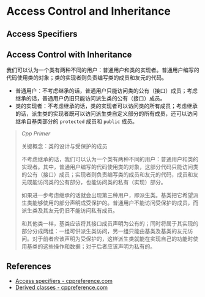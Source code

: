 # Access Control and Inheritance

## Access Specifiers





## Access Control with Inheritance



我们可以认为一个类有两种不同的用户：普通用户和类的实现者。普通用户编写的代码使用类的对象；类的实现者则负责编写类的成员和友元的代码。

- 普通用户：不考虑继承的话，普通用户只能访问类的公有（接口）成员；考虑继承的话，普通用户仍旧只能访问派生类的公有（接口）成员。
- 类的实现者：不考虑继承的话，类的实现者可以访问类的所有成员；考虑继承的话，派生类的实现者既可以访问派生类自定义部分的所有成员，还可以访问继承自基类部分的 `protected` 成员和 `public` 成员。

> *Cpp Primer*
>
> 关键概念：类的设计与受保护的成员 
>
> 不考虑继承的话，我们可以认为一个类有两种不同的用户：普通用户和类的实现者。其中，普通用户编写的代码使用类的对象，这部分代码只能访问类的公有（接口）成员；实现者则负责编写类的成员和友元的代码，成员和友元既能访问类的公有部分，也能访问类的私有（实现）部分。 
>
> 如果进一步考虑继承的话就会出现第三种用户，即派生类。基类把它希望派生类能够使用的部分声明成受保护的。普通用户不能访问受保护的成员，而派生类及其友元仍旧不能访问私有成员。 
>
> 和其他类一样，基类应该将其接口成员声明为公有的；同时将属于其实现的部分分成两组：一组可供派生类访问，另一组只能由基类及基类的友元访问。对于前者应该声明为受保护的，这样派生类就能在实现自己的功能时使用基类的这些操作和数据；对于后者应该声明为私有的。





## References

- [Access specifiers - cppreference.com](https://en.cppreference.com/w/cpp/language/access)
- [Derived classes - cppreference.com](https://en.cppreference.com/w/cpp/language/derived_class)

